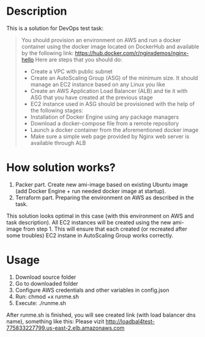 # Description

This is a solution for DevOps test task:
> You should provision an environment on AWS and run a docker container using the docker image located on DockerHub and available by the following link: https://hub.docker.com/r/nginxdemos/nginx-hello
> Here are steps that you should do:
> * Create a VPC with public subnet
> * Create an AutoScaling Group (ASG) of the minimum size. It should manage an EC2 instance based on any Linux you like
> * Create an AWS Application Load Balancer (ALB) and tie it with ASG that you have created at the previous stage
> * EC2 instance used in ASG should be provisioned with the help of the following stages:
> * Installation of Docker Engine using any package managers
> * Download a docker-compose file from a remote repository
> * Launch a docker container from the aforementioned docker image
> * Make sure a simple web page provided by Nginx web server is available through ALB

# How solution works?

1. Packer part. Create new ami-image based on existing Ubuntu image (add Docker Engine + run needed docker image at startup). 
1. Terraform part. Preparing the environment on AWS as described in the task.

This solution looks optimal in this case (with this environment on AWS and task description).
All EC2 instances will be created using the new ami-image from step 1. 
This will ensure that each created (or recreated after some troubles) EC2 instane in AutoScaling Group works correctly.

# Usage

1. Download source folder
1. Go to downloaded folder
1. Configure AWS credentials and other variables in config.json
1. Run: chmod +x runme.sh
1. Execute: ./runme.sh

After runme.sh is finished, you will see created link (with load balancer dns name), something like this:
Please vizit http://loadbal4test-775833227799.us-east-2.elb.amazonaws.com
